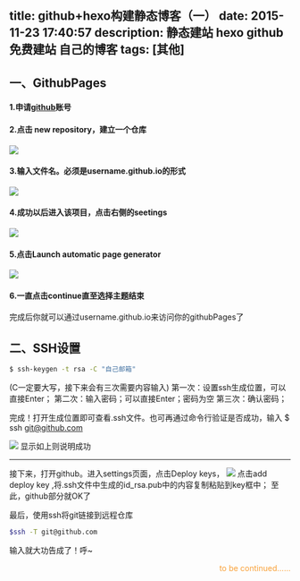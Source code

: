 title: github+hexo构建静态博客（一）
date: 2015-11-23 17:40:57
description: 静态建站 hexo github 免费建站 自己的博客
tags: [其他]
---

## 一、GithubPages

#### 1.申请[github](https://github.com/)账号

#### 2.点击 new repository，建立一个仓库

![](/images/201511/1.png)

<!-- more -->

#### 3.输入文件名。必须是username.github.io的形式

![](/images/201511/2.png)

#### 4.成功以后进入该项目，点击右侧的seetings

![](/images/201511/3.png)

#### 5.点击Launch  automatic page generator

![](/images/201511/4.png)

#### 6.一直点击continue直至选择主题结束

完成后你就可以通过username.github.io来访问你的githubPages了

## 二、SSH设置

``` bash
$ ssh-keygen -t rsa -C "自己邮箱"    
```
(C一定要大写，接下来会有三次需要内容输入)
第一次：设置ssh生成位置，可以直接Enter；
第二次：输入密码；可以直接Enter；密码为空
第三次：确认密码；


完成！打开生成位置即可查看.ssh文件。也可再通过命令行验证是否成功，输入
$ ssh git@github.com

![](/images/201511/5.png)
显示如上则说明成功

---
接下来，打开github。进入settings页面，点击Deploy keys，
![](/images/201511/6.png)
点击add deploy key ,将.ssh文件中生成的id_rsa.pub中的内容复制粘贴到key框中；
至此，github部分就OK了


最后，使用ssh将git链接到远程仓库
``` bash
$ssh -T git@github.com   
```

输入就大功告成了！呼~



<p style="text-align:right;color:#f9a037">to be continued......</p>